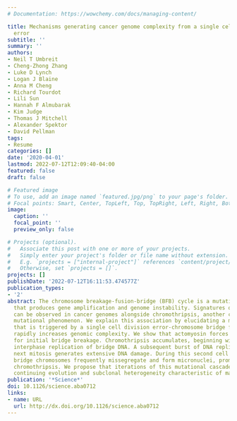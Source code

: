 ```yaml
---
# Documentation: https://wowchemy.com/docs/managing-content/

title: Mechanisms generating cancer genome complexity from a single cell division
  error
subtitle: ''
summary: ''
authors:
- Neil T Umbreit
- Cheng-Zhong Zhang
- Luke D Lynch
- Logan J Blaine
- Anna M Cheng
- Richard Tourdot
- Lili Sun
- Hannah F Almubarak
- Kim Judge
- Thomas J Mitchell
- Alexander Spektor
- David Pellman
tags:
- Resume
categories: []
date: '2020-04-01'
lastmod: 2022-07-12T12:09:40-04:00
featured: false
draft: false

# Featured image
# To use, add an image named `featured.jpg/png` to your page's folder.
# Focal points: Smart, Center, TopLeft, Top, TopRight, Left, Right, BottomLeft, Bottom, BottomRight.
image:
  caption: ''
  focal_point: ''
  preview_only: false

# Projects (optional).
#   Associate this post with one or more of your projects.
#   Simply enter your project's folder or file name without extension.
#   E.g. `projects = ["internal-project"]` references `content/project/deep-learning/index.md`.
#   Otherwise, set `projects = []`.
projects: []
publishDate: '2022-07-12T16:11:53.474577Z'
publication_types:
- '2'
abstract: The chromosome breakage-fusion-bridge (BFB) cycle is a mutational process
  that produces gene amplification and genome instability. Signatures of BFB cycles
  can be observed in cancer genomes alongside chromothripsis, another catastrophic
  mutational phenomenon. We explain this association by elucidating a mutational cascade
  that is triggered by a single cell division error-chromosome bridge formation-that
  rapidly increases genomic complexity. We show that actomyosin forces are required
  for initial bridge breakage. Chromothripsis accumulates, beginning with aberrant
  interphase replication of bridge DNA. A subsequent burst of DNA replication in the
  next mitosis generates extensive DNA damage. During this second cell division, broken
  bridge chromosomes frequently missegregate and form micronuclei, promoting additional
  chromothripsis. We propose that iterations of this mutational cascade generate the
  continuing evolution and subclonal heterogeneity characteristic of many human cancers.
publication: '*Science*'
doi: 10.1126/science.aba0712
links:
- name: URL
  url: http://dx.doi.org/10.1126/science.aba0712
---
```

